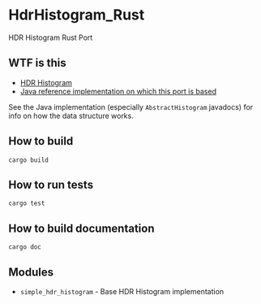 # HdrHistogram_Rust
HDR Histogram Rust Port

## WTF is this
 - [HDR Histogram](http://hdrhistogram.org/)
 - [Java reference implementation on which this port is based](https://github.com/HdrHistogram/HdrHistogram)

 See the Java implementation (especially `AbstractHistogram` javadocs) for info on how the data structure works.

## How to build
```
cargo build
```

## How to run tests
```
cargo test
```

## How to build documentation
```
cargo doc
```

## Modules
 - `simple_hdr_histogram` - Base HDR Histogram implementation
